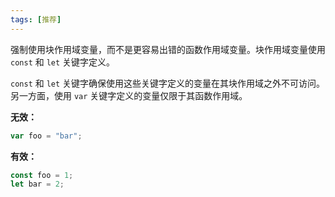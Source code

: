 ```yaml
---
tags: [推荐]
---
```


强制使用块作用域变量，而不是更容易出错的函数作用域变量。块作用域变量使用 `const` 和 `let` 关键字定义。

`const` 和 `let` 关键字确保使用这些关键字定义的变量在其块作用域之外不可访问。另一方面，使用 `var` 关键字定义的变量仅限于其函数作用域。

**无效：**

```typescript
var foo = "bar";
```

**有效：**

```typescript
const foo = 1;
let bar = 2;
```